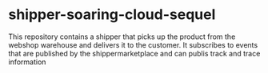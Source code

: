 # shipper-soaring-cloud-sequel
This repository contains a shipper that picks up the product from the webshop warehouse and delivers it to the customer. It subscribes to events that are published by the shippermarketplace and can publis track and trace information

